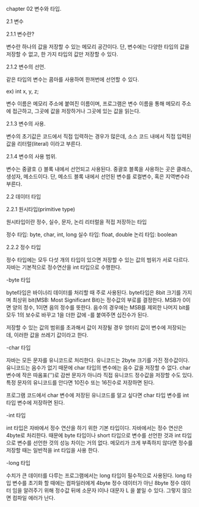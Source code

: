 chapter 02 변수와 타입.

2.1 변수

2.1.1 변수란?

 변수란 하나의 값을 저장할 수 있는 메모리 공간이다.
단, 변수에는 다양한 타입의 값을 저장할 수 없고, 한 가지 타입의 값만 저장할 수 있다.

2.1.2 변수의 선언.

 같은 타입의 변수는 콤마를 사용하여 한꺼번에 선언할 수 있다.

ex) int x, y, z;

변수 이름은 메모리 주소에 붙여진 이름이며, 프로그램은 변수 이름을 통해 메모리 주소에 접근하고,
그곳에 값을 저장하거나 그곳에 있는 값을 읽는다.

2.1.3 변수의 사용.

 변수의 초기값은 코드에서 직접 입력하는 경우가 많은데, 소스 코드 내에서 직접 입력된 값을 리터럴(literal) 이라고 부른다.

2.1.4 변수의 사용 범위.

 변수는 중괄호 {} 블록 내에서 선언되고 사용된다.
중괄호 블록을 사용하는 곳은 클래스, 생성자, 메소드이다.
단, 메소드 블록 내에서 선언된 변수를 로컬변수, 혹은 지역변수라 부른다.

2.2 데이터 타입

2.2.1 원시타입(primitive type)

원시타입이란 정수, 실수, 문자, 논리 리터럴을 적접 저장하는 타입

정수 타입: byte, char, int, long
실수 타입: float, double
논리 타입: boolean

2.2.2 정수 타입

정수 타입에는 모두 다섯 개의 타입이 있으면 저장할 수 있는 값의 범위가 서로 다르다.
자바는 기본적으로 정수연산을 int 타입으로 수행한다.

-byte 타입

byte타입은 바이너리 데이터를 처리할 때 주로 사용된다. byte타입은 8bit 크기를 가지며 최상위 bit(MSB: Most Significant Bit)는 정수값의 부로를 결정한다.
MSB가 0이면 양의 정수, 1이면 음의 정수를 뜻한다. 음수의 경우에는 MSB를 제외한 나머지 bit를 모두 1의 보수로 바꾸고 1을 더한 값에 -를 붙여주면 십진수가 된다.

저장할 수 있는 값의 범위를 초과해서 값이 저장될 경우 엉터리 값이 변수에 저장되는 데, 이러한 값을 쓰레기 값이라고 한다.

-char 타입

자바는 모든 문자를 유니코드로 처리한다. 유니코드는 2byte 크기를 가진 정수값이다. 유니코드는 음수가 없기 때문에 char 타입의 변수에는 음수 값을 저장할 수 없다.
char 변수에 작은 따옴표('')로 감싼 문자가 아니라 직접 유니코드 정수값을 저장할 수도 있다.
특정 문자의 유니코드를 안다면 10진수 또는 16진수로 저장하면 된다.

프로그램 코드에서 char 변수에 저장된 유니코드를 알고 싶다면 char 타입 변수를 int 타입 변수에 저장하면 된다.

-int 타입

int 타입은 자바에서 정수 연산을 하기 위한 기본 타입이다. 자바에서는 정수 연산은 4byte로 처리한다. 때문에 byte 타입이나 short 타입으로 변수를 선언한 것과 int 타입으로 변수를 선언한 것의 성능 차이는 거의 없다.
메모리가 크게 부족하지 않다면 정수를 저장할 때는 일반적을 int 타입을 사용 한다.

-long 타입

수치가 큰 데이터를 다루는 프로그램에서는 long 타입이 필수적으로 사용된다.
long 타입 변수를 초기화 할 때에는 컴파일러에게 4byte 정수 데이터가 아닌 8byte 정수 데이터 임을 알려주기 위해 정수값 뒤에 소문자 l이나 대문자 L 을 붙일 수 있다.
그렇지 않으면 컴파일 에러가 난다.

